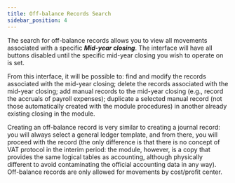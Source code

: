 ```yaml
---
title: Off-balance Records Search
sidebar_position: 4
---
```


The search for off-balance records allows you to view all movements associated with a specific ***Mid-year closing***. The interface will have all buttons disabled until the specific mid-year closing you wish to operate on is set.

From this interface, it will be possible to: find and modify the records associated with the mid-year closing; delete the records associated with the mid-year closing; add manual records to the mid-year closing (e.g., record the accruals of payroll expenses); duplicate a selected manual record (not those automatically created with the module procedures) in another already existing closing in the module.

Creating an off-balance record is very similar to creating a journal record: you will always select a general ledger template, and from there, you will proceed with the record (the only difference is that there is no concept of VAT protocol in the interim period: the module, however, is a copy that provides the same logical tables as accounting, although physically different to avoid contaminating the official accounting data in any way). Off-balance records are only allowed for movements by cost/profit center.